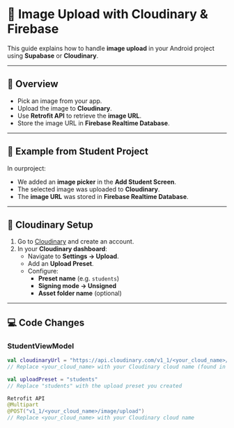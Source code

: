 # 📸 Image Upload with Cloudinary & Firebase

This guide explains how to handle **image upload** in your Android project using **Supabase** or **Cloudinary**.

---

## 🚀 Overview
- Pick an image from your app.
- Upload the image to **Cloudinary**.
- Use **Retrofit API** to retrieve the **image URL**.
- Store the image URL in **Firebase Realtime Database**.

---

## 📱 Example from Student Project
In ourproject:
- We added an **image picker** in the **Add Student Screen**.
- The selected image was uploaded to **Cloudinary**.
- The **image URL** was stored in **Firebase Realtime Database**.

---

## 🔧 Cloudinary Setup
1. Go to [Cloudinary](https://cloudinary.com/) and create an account.
2. In your **Cloudinary dashboard**:
    - Navigate to **Settings → Upload**.
    - Add an **Upload Preset**.
    - Configure:
        - **Preset name** (e.g. `students`)
        - **Signing mode → Unsigned**
        - **Asset folder name** (optional)

---

## 💻 Code Changes

### StudentViewModel
```kotlin
val cloudinaryUrl = "https://api.cloudinary.com/v1_1/<your_cloud_name>/image/upload"
// Replace <your_cloud_name> with your Cloudinary cloud name (found in your dashboard)

val uploadPreset = "students"
// Replace "students" with the upload preset you created

Retrofit API
@Multipart
@POST("v1_1/<your_cloud_name>/image/upload")
// Replace <your_cloud_name> with your Cloudinary cloud name
